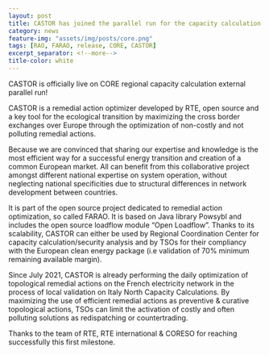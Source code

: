 ```yaml
---
layout: post
title: CASTOR has joined the parallel run for the capacity calculation of the CORE region
category: news
feature-img: "assets/img/posts/core.png"
tags: [RAO, FARAO, release, CORE, CASTOR]
excerpt_separator: <!--more-->
title-color: white
---
```


CASTOR is officially live on CORE regional capacity calculation external parallel run! <!--more-->

CASTOR is a remedial action optimizer developed by RTE, open source and a key tool for the ecological transition by maximizing the cross border exchanges over Europe through the optimization of non-costly and not polluting remedial actions.

Because we are convinced that sharing our expertise and knowledge is the most efficient way for a successful energy transition and creation of a common European market. All can benefit from this collaborative project amongst different national expertise on system operation, without neglecting national specificities due to structural differences in network development between countries.

It is part of the open source project dedicated to remedial action optimization, so called FARAO. It is based on Java library Powsybl and includes the open source loadflow module “Open Loadflow”.
Thanks to its scalability, CASTOR can either be used by Regional Coordination Center for capacity calculation/security analysis and by TSOs for their compliancy with the European clean energy package (i.e validation of 70% minimum remaining available margin).

Since July 2021, CASTOR is already performing the daily optimization of topological remedial actions on the French electricity network in the process of local validation on Italy North Capacity Calculations. By maximizing the use of efficient remedial actions as preventive & curative topological actions, TSOs can limit the activation of costly and often polluting solutions as redispatching or countertrading.

Thanks to the team of RTE, RTE international & CORESO for reaching successfully this first milestone.